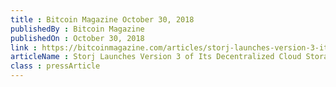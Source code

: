 ```yaml
---
title : Bitcoin Magazine October 30, 2018
publishedBy : Bitcoin Magazine
publishedOn : October 30, 2018
link : https://bitcoinmagazine.com/articles/storj-launches-version-3-its-decentralized-cloud-storage-platform/
articleName : Storj Launches Version 3 of Its Decentralized Cloud Storage Platform
class : pressArticle
---
```

